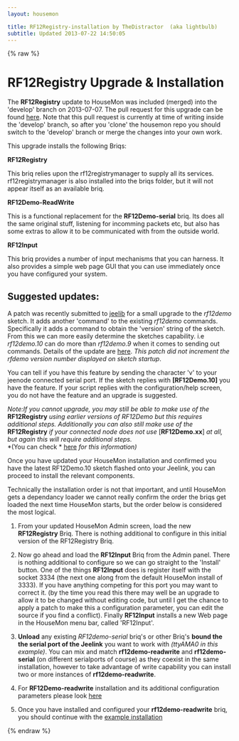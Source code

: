 ```yaml
---
layout: housemon

title: RF12Registry-installation by TheDistractor  (aka lightbulb)
subtitle: Updated 2013-07-22 14:50:05
---
```


{% raw %}

# RF12Registry Upgrade & Installation

The **RF12Registry** update to HouseMon was included (merged) into the 'develop' branch on 2013-07-07. The pull request for this upgrade can be found [here](https://github.com/jcw/housemon/pull/70). Note that this pull request is currently at time of writing inside the 'develop' branch, so after you 'clone' the housemon repo you should switch to the 'develop' branch or merge the changes into your own work.

This upgrade installs the following Briqs:

**RF12Registry**

This briq relies upon the rf12registrymanager to supply all its services. rf12registrymanager is also installed into the briqs folder, but it will not appear itself as an available briq.   

**RF12Demo-ReadWrite**

This is a functional replacement for the **RF12Demo-serial** briq. Its does all the same original stuff, listening for incomming packets etc, but also has some extras to allow it to be communicated with from the outside world.

**RF12Input**

This briq provides a number of input mechanisms that you can harness. It also provides a simple web page GUI that you can use immediately once you have configured your system.


## Suggested updates:
A patch was recently submitted to [jeelib](https://github.com/jcw/jeelib) for a small upgrade to the *rf12demo* sketch. It adds another 'command' to the existing *rf12demo* commands. Specifically it adds a command to obtain the 'version' string of the sketch. From this we can more easily determine the sketches capability. i.e *rf12demo.10* can do more than *rf12demo.9* when it comes to sending out commands. Details of the update are [here](https://github.com/jcw/jeelib/pull/51). *This patch did not increment the rfdemo version number displayed on sketch startup*.
  
You can tell if you have this feature by sending the character 'v' to your jeenode connected serial port. If the sketch replies with **\[RF12Demo.10\]** you have the feature. If your script replies with the configuration/help screen, you do not have the feature and an upgrade is suggested.
 
*Note:If you cannot upgrade, you may still be able to make use of the* **RF12Registry** *using earlier versions of RF12Demo but this requires additional steps. Additionally you can also still make use of the* **RF12Registry** *if your connected node does not use* \[**RF12Demo.xx**\] *at all, but again this will require additional steps.*  
*(You can check * [here](rf12demo-readwrite.html) *for this information)*


Once you have updated your HouseMon installation and confirmed you have the latest RF12Demo.10 sketch flashed onto your Jeelink, you can proceed to install the relevant components.
  
Technically the installation order is not that important, and until HouseMon gets a dependancy loader we cannot really confirm the order the briqs get loaded the next time HouseMon starts, but the order below is considered the most logical.


1. From your updated HouseMon Admin screen, load the new **RF12Registry** Briq. There is nothing additional to configure in this initial version of the RF12Registry Briq.

2. Now go ahead and load the **RF12Input** Briq from the Admin panel. There is nothing additional to configure so we can go straight to 
the 'Install' button. One of the things **RF12Input** does is register itself with the socket 3334 (the next one along from the default HouseMon install of 3333). If you have anything competing for this port you may want to correct it. (by the time you read this there may well be an upgrade to allow it to be changed without editing code, but until I get the chance to apply a patch to make this a configuration parameter, you can edit the source if you find a conflict). 
Finally **RF12Input** installs a new Web page in the HouseMon menu bar, called 'RF12Input'.

  
3. **Unload** any existing *RF12demo-serial* briq's or other Briq's **bound the the serial port of the Jeelink** you want to work with *(ttyAMA0 in this example)*. You can mix and match **rf12demo-readwrite** and **rf12demo-serial** (on different serialports of course) as they coexist in the same installation, however to take advantage of write capability you can install two or more instances of **rf12demo-readwrite**.

4. For **RF12Demo-readwrite** installation and its additional configuration parameters please look [here](rf12demo-readwrite.html)


5. Once you have installed and configured your **rf12demo-readwrite** briq, you should continue with the [example installation](rf12registry.html#example-scenario)


{% endraw %}
